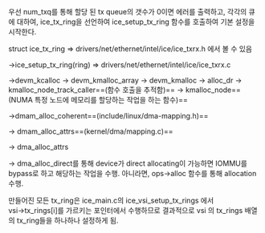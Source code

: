 우선 num_txq를 통해 할당 된 tx queue의 갯수가 0이면 에러를 출력하고, 각각의 큐에 대하여, ice_tx_ring을 선언하여 ice_setup_tx_ring 함수를 호출하여 기본 설정을 시작한다.

struct ice_tx_ring ⇒ drivers/net/ethernet/intel/ice/ice_txrx.h 에서 볼 수 있음

  

→ice_setup_tx_ring(ring) ⇒ drivers/net/ethernet/intel/ice/ice_txrx.c

→devm_kcalloc → devm_kmalloc_array → devm_kmalloc → alloc_dr → kmalloc_node_track_caller==(함수 호출을 추적함)== → kmalloc_node==(NUMA 특정 노드에 메모리를 할당하는 작업을 하는 함수)==

→dmam_alloc_coherent==(include/linux/dma-mapping.h)==

→ dmam_alloc_attrs==(kernel/dma/mapping.c)==

→ dma_alloc_attrs

→ dma_alloc_direct를 통해 device가 direct allocating이 가능하면 IOMMU를 bypass로 하고 해당하는 작업을 수행. 아니라면, ops→alloc 함수를 통해 allocation 수행.


만들어진 모든 tx_ring은 ice_main.c의 ice_vsi_setup_tx_rings 에서 vsi→tx_rings[i]를 가르키는 포인터에서 수행하므로 결과적으로 vsi 의 tx_rings 배열의 tx_ring들을 하나하나 설정하게 됨.